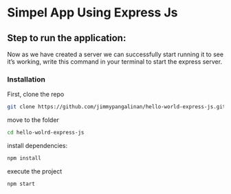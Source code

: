 # Simpel App Using Express Js

## Step to run the application:

Now as we have created a server we can successfully start running it to see it’s working, write this command in your terminal to start the express server.

### Installation

First, clone the repo

```sh
git clone https://github.com/jimmypangalinan/hello-world-express-js.git
```

move to the folder

```sh
cd hello-wolrd-express-js
```

install dependencies:

```sh
npm install
```

execute the project

```sh
npm start
```
